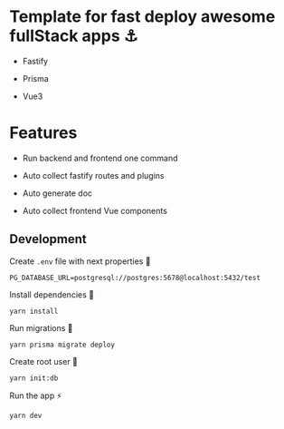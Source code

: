 # Template for fast deploy awesome fullStack apps ⚓

* Fastify

* Prisma

* Vue3

# Features

* Run backend and frontend one command

* Auto collect fastify routes and plugins

* Auto generate doc

* Auto collect frontend Vue components

## Development

Create `.env` file with next properties 📝

```
PG_DATABASE_URL=postgresql://postgres:5678@localhost:5432/test
```

Install dependencies 🐣
```
yarn install
```

Run migrations 💎
```
yarn prisma migrate deploy
```

Create root user 👤
```
yarn init:db
```

Run the app ⚡
```
yarn dev
```